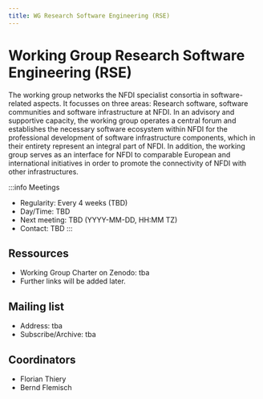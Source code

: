 ```yaml
---
title: WG Research Software Engineering (RSE)
---
```


# Working Group Research Software Engineering (RSE)

The working group networks the NFDI specialist consortia in software-related aspects. It focusses on three areas: Research software, software communities and software infrastructure at NFDI. In an advisory and supportive capacity, the working group operates a central forum and establishes the necessary software ecosystem within NFDI for the professional development of software infrastructure components, which in their entirety represent an integral part of NFDI. In addition, the working group serves as an interface for NFDI to comparable European and international initiatives in order to promote the connectivity of NFDI with other infrastructures.

:::info Meetings
- Regularity: Every 4 weeks (TBD)
- Day/Time: TBD
- Next meeting: TBD (YYYY-MM-DD, HH:MM TZ)
- Contact: TBD
:::

## Ressources

- Working Group Charter on Zenodo: tba
- Further links will be added later.

## Mailing list

- Address: tba
- Subscribe/Archive: tba

## Coordinators

- Florian Thiery
- Bernd Flemisch

